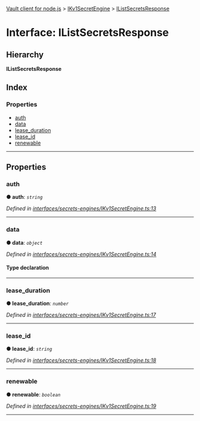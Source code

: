 [Vault client for node.js](../README.md) > [IKv1SecretEngine](../modules/ikv1secretengine.md) > [IListSecretsResponse](../interfaces/ikv1secretengine.ilistsecretsresponse.md)

# Interface: IListSecretsResponse

## Hierarchy

**IListSecretsResponse**

## Index

### Properties

* [auth](ikv1secretengine.ilistsecretsresponse.md#auth)
* [data](ikv1secretengine.ilistsecretsresponse.md#data)
* [lease_duration](ikv1secretengine.ilistsecretsresponse.md#lease_duration)
* [lease_id](ikv1secretengine.ilistsecretsresponse.md#lease_id)
* [renewable](ikv1secretengine.ilistsecretsresponse.md#renewable)

---

## Properties

<a id="auth"></a>

###  auth

**● auth**: *`string`*

*Defined in [interfaces/secrets-engines/IKv1SecretEngine.ts:13](https://github.com/theogravity/vault-client/blob/91e39ec/src/interfaces/secrets-engines/IKv1SecretEngine.ts#L13)*

___
<a id="data"></a>

###  data

**● data**: *`object`*

*Defined in [interfaces/secrets-engines/IKv1SecretEngine.ts:14](https://github.com/theogravity/vault-client/blob/91e39ec/src/interfaces/secrets-engines/IKv1SecretEngine.ts#L14)*

#### Type declaration

___
<a id="lease_duration"></a>

###  lease_duration

**● lease_duration**: *`number`*

*Defined in [interfaces/secrets-engines/IKv1SecretEngine.ts:17](https://github.com/theogravity/vault-client/blob/91e39ec/src/interfaces/secrets-engines/IKv1SecretEngine.ts#L17)*

___
<a id="lease_id"></a>

###  lease_id

**● lease_id**: *`string`*

*Defined in [interfaces/secrets-engines/IKv1SecretEngine.ts:18](https://github.com/theogravity/vault-client/blob/91e39ec/src/interfaces/secrets-engines/IKv1SecretEngine.ts#L18)*

___
<a id="renewable"></a>

###  renewable

**● renewable**: *`boolean`*

*Defined in [interfaces/secrets-engines/IKv1SecretEngine.ts:19](https://github.com/theogravity/vault-client/blob/91e39ec/src/interfaces/secrets-engines/IKv1SecretEngine.ts#L19)*

___

